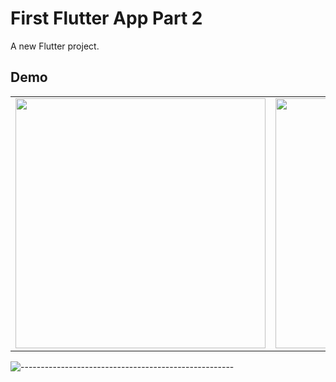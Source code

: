 # First Flutter App Part 2

A new Flutter project.

## Demo
<table align='center'>
  <tr>
    <td><img src="https://user-images.githubusercontent.com/77213993/171835270-ef4d75d1-57f7-4c7f-b0e1-f2291a609aee.png" height=400></td>
    <td><img src="https://user-images.githubusercontent.com/77213993/171835294-161d494b-5b71-4c38-a0de-cfc3915afa90.png" height=400></td>
  </tr>
</table>

![-----------------------------------------------------](https://i.ibb.co/KxX1cjt/upload-91aec5929c0f853dad72f5540ddb409e-1.png)
